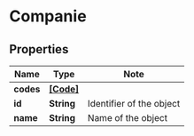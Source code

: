 
# Companie

## Properties

Name | Type | Note
---- | ---- | ----
**codes** | [**[Code]**](Code.md) | 
**id** | **String** | Identifier of the object 
**name** | **String** | Name of the object 

